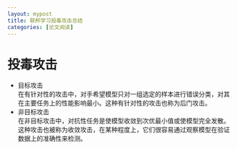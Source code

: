 ```yaml
---
layout: mypost
title: 联邦学习投毒攻击总结
categories: [论文阅读]
---
```


# 投毒攻击
+ 目标攻击  
在有针对性的攻击中，对手希望模型只对一组选定的样本进行错误分类，对其在主要任务上的性能影响最小。这种有针对性的攻击也称为后门攻击。
+ 非目标攻击  
在非目标攻击中，对抗性任务是使模型收敛到次优最小值或使模型完全发散。 这种攻击也被称为收敛攻击，在某种程度上，它们很容易通过观察模型在验证数据上的准确性来检测。